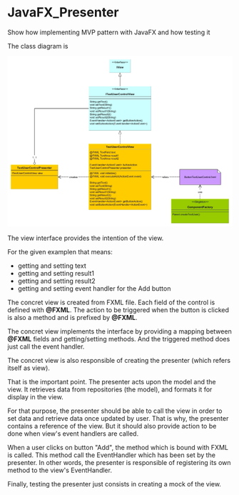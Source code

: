 # JavaFX_Presenter

Show how implementing MVP pattern with JavaFX and how testing it

The class diagram is

![Class diagram](https://github.com/oterrien/JavaFX_Presenter/blob/master/class.diag.jpg)

The view interface provides the intention of the view.

For the given examplen that means:
* getting and setting text
* getting and setting result1
* getting and setting result2
* getting and setting event handler for the Add button

The concret view is created from FXML file.
Each field of the control is defined with **@FXML**.
The action to be triggered when the button is clicked is also a method and is prefixed by **@FXML**.

The concret view implements the interface by providing a mapping between **@FXML** fields and getting/setting methods. 
And the triggered method does just call the event handler.

The concret view is also responsible of creating the presenter (which refers itself as view).

That is the important point. The presenter acts upon the model and the view. It retrieves data from repositories (the model), and formats it for display in the view.

For that purpose, the presenter should be able to call the view in order to set data and retrieve data once updated by user. That is why, the presenter contains a reference of the view. 
But it should also provide action to be done when view's event handlers are called. 

When a user clicks on button "Add", the method which is bound with FXML is called. This method call the EventHandler which has been set by the presenter. 
In other words, the presenter is responsible of registering its own method to the view's EventHandler. 

Finally, testing the presenter just consists in creating a mock of the view.
